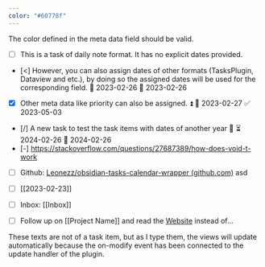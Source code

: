 ```yaml
---
color: "#60778f"
---
```

The color defined in the meta data field should be valid.

- [ ] This is a task of daily note format. It has no explicit dates provided.

- [<] However, you can also assign dates of other formats (TasksPlugin, Dataview  and etc.), by doing so the assigned dates will be used for the corresponding field. 🛫 2023-02-26 📅 2023-02-26
- [x] Other meta data like priority can also be assigned. ⏫ 📅 2023-02-27 ✅ 2023-05-03
- [/] A new task to test the task items with dates of another year 🔽 ⏳ 2024-02-26 📅 2024-02-26
- [-] https://stackoverflow.com/questions/27687389/how-does-void-t-work
- [ ] Github: [Leonezz/obsidian-tasks-calendar-wrapper (github.com)](https://github.com/Leonezz/obsidian-tasks-calendar-wrapper) asd
- [ ] [[2023-02-23]]
- [ ] Inbox: [[Inbox]]
- [ ] Follow up on [[Project Name]] and read the [Website](http://www.website.com/) instead of...


These texts are not of a task item, but as I type them, the views will update automatically because the on-modify event has been connected to the update handler of the plugin.  